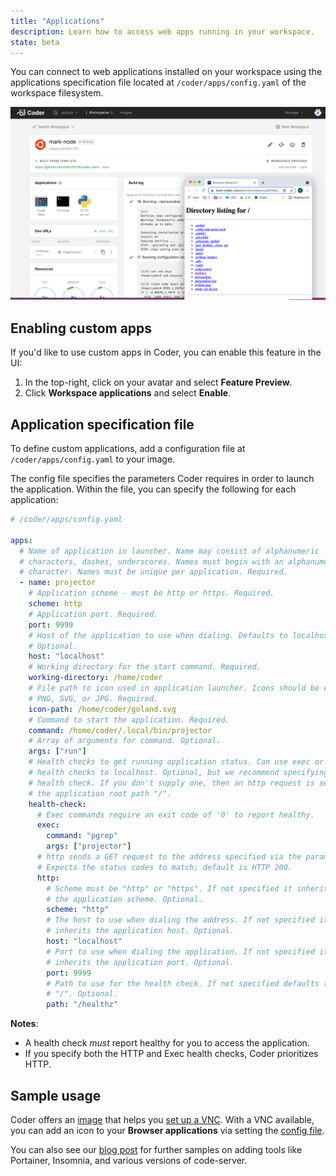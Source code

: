 ```yaml
---
title: "Applications"
description: Learn how to access web apps running in your workspace.
state: beta
---
```


You can connect to web applications installed on your workspace using the
applications specification file located at `/coder/apps/config.yaml` of the
workspace filesystem.

![Application Launcher](../assets/workspaces/applications.png)

## Enabling custom apps

If you'd like to use custom apps in Coder, you can enable this feature in the
UI:

1. In the top-right, click on your avatar and select **Feature Preview**.
1. Click **Workspace applications** and select **Enable**.

## Application specification file

To define custom applications, add a configuration file at
`/coder/apps/config.yaml` to your image.

The config file specifies the parameters Coder requires in order to launch the
application. Within the file, you can specify the following for each
application:

```yaml
# /coder/apps/config.yaml

apps:
  # Name of application in launcher. Name may consist of alphanumeric
  # characters, dashes, underscores. Names must begin with an alphanumeric
  # character. Names must be unique per application. Required.
  - name: projector
    # Application scheme - must be http or https. Required.
    scheme: http
    # Application port. Required.
    port: 9999
    # Host of the application to use when dialing. Defaults to localhost.
    # Optional.
    host: "localhost"
    # Working directory for the start command. Required.
    working-directory: /home/coder
    # File path to icon used in application launcher. Icons should be either
    # PNG, SVG, or JPG. Required.
    icon-path: /home/coder/goland.svg
    # Command to start the application. Required.
    command: /home/coder/.local/bin/projector
    # Array of arguments for command. Optional.
    args: ["run"]
    # Health checks to get running application status. Can use exec or http
    # health checks to localhost. Optional, but we recommend specifying a
    # health check. If you don't supply one, then an http request is sent to
    # the application root path "/".
    health-check:
      # Exec commands require an exit code of '0' to report healthy.
      exec:
        command: "pgrep"
        args: ["projector"]
      # http sends a GET request to the address specified via the parameters.
      # Expects the status codes to match; default is HTTP 200.
      http:
        # Scheme must be "http" or "https". If not specified it inherits
        # the application scheme. Optional.
        scheme: "http"
        # The host to use when dialing the address. If not specified it
        # inherits the application host. Optional.
        host: "localhost"
        # Port to use when dialing the application. If not specified it
        # inherits the application port. Optional.
        port: 9999
        # Path to use for the health check. If not specified defaults to
        # "/". Optional.
        path: "/healthz"
```

**Notes**:

- A health check _must_ report healthy for you to access the application.
- If you specify both the HTTP and Exec health checks, Coder prioritizes HTTP.

## Sample usage

Coder offers an [image](https://hub.docker.com/r/codercom/enterprise-vnc) that
helps you [set up a VNC](../guides/customization/vnc.md). With a VNC available,
you can add an icon to your **Browser applications** via setting the
[config file](https://github.com/cdr/enterprise-images/blob/91ef8f521b2275783fed54b27052cc544153cd99/images/vnc/coder/apps/config.yaml).

You can also see our
[blog post](https://coder.com/blog/run-any-application-or-ide-in-coder) for
further samples on adding tools like Portainer, Insomnia, and various versions
of code-server.
